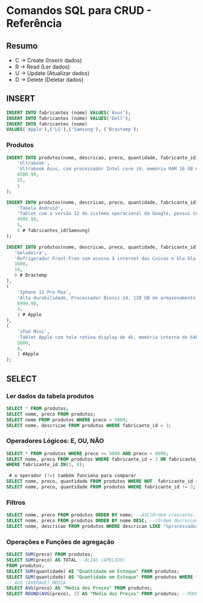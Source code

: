 # Comandos SQL para CRUD - Referência 

## Resumo

- C -> Create (Inserir dados)
- R -> Read (Ler dados)
- U -> Update (Atualizar dados)
- D -> Delete (Deletar dados)

## INSERT
<!-- Inserindo dados na TABELA, em seguida o CAMPO, em seguida os VALORES. -->
```sql
INSERT INTO fabricantes (nome) VALUES('Asus');
INSERT INTO fabricantes (nome) VALUES('Dell');
INSERT INTO fabricantes (nome)
VALUES('Apple'),('LG'),('Samsung'), ('Brastemp');
```

### Produtos
```sql
INSERT INTO produtos(nome, descricao, preco, quantidade, fabricante_id) VALUES(
    'Ultrabook',
    'Ultrabook Asus, com processador Intel core i9, memória RAM 16 GB e Windows 11PRO.',
    6500.99,
    25,
    1
);
```

```sql
INSERT INTO produtos(nome, descricao, preco, quantidade, fabricante_id) VALUES(
    'Tabela Android',
    'Tablet com a versão 12 do sistema operacional da Google, possui tela de 10 polegadas e armazenamento 64GB.',
    4999.99,
    5,
    5 # fabricantes_id(Samsung)
);
```

```sql
INSERT INTO produtos(nome, descricao, preco, quantidade, fabricante_id) VALUES(
   'Geladeira',
   'Refrigerador Frost-Free com acesso à internet das Coisas e bla bla bla',
   1600,
   10,
   6 # Brastemp
),
(
    'Iphone 13 Pro Max',
    'Alta durabilidade, Processador Bionic 14, 128 GB de armazenamento',
    6999.99,
    3,
    3 # Apple
),
(
    'iPad Mini',
    'Tablet Apple com tela retina display de 4k, memória interna de 64GB, acesso ao iCloud.',
    5000,
    8,
    3 #Apple
);
```

## SELECT

### Ler dados da tabela produtos
```sql
SELECT * FROM produtos;
SELECT nome, preco FROM produtos;
SELECT nome FROM produtos WHERE preco < 5000;
SELECT nome, descricao FROM produtos WHERE fabricante_id = 3;
```

### Operadores Lógicos: E, OU, NÃO
```sql
SELECT * FROM produtos WHERE preco >= 5000 AND preco < 8000;
SELECT nome, preco FROM produtos WHERE fabricante_id = 3 OR fabricante_id = 8;
WHERE fabricante_id IN(3, 8);
```

```sql
 # o operador (!=) também funciona para comparar
SELECT nome, preco, quantidade FROM produtos WHERE NOT  fabricante_id = 3;
SELECT nome, preco, quantidade FROM produtos WHERE fabricante_id != 3;
```

### Filtros
```sql 
SELECT nome, preco FROM produtos ORDER BY nome; --ASC(Ordem crescente. Já e o modo de busca padrão)
SELECT nome, preco FROM produtos ORDER BY nome DESC; --(Ordem decrescente.)
SELECT nome, descricao FROM produtos WHERE descricao LIKE '%processador%'; --LIKE (Como) (% Operador Coringa- Significa qualquer texto antes e depois da palavra selecionada)
```

### Operações e Funções de agregação
```sql
SELECT SUM(preco) FROM produtos;
SELECT SUM(preco) AS TOTAL --ALIAS (APELIDO)
FROM produtos;
SELECT SUM(quantidade) AS "Quantidade em Estoque" FROM produtos;
SELECT SUM(quantidade) AS "Quantidade em Estoque" FROM produtos WHERE fabricante_id = 3; --Comando WHERE (específica a área de busca desejada.) Apple
-- AVG (AVERAGE) MÉDIA
SELECT AVG(preco) AS "Média dos Preços" FROM produtos;
SELECT ROUND(AVG(preco), 2) AS "Média dos Preços" FROM produtos; --ROUND(arredonda os valores)
```